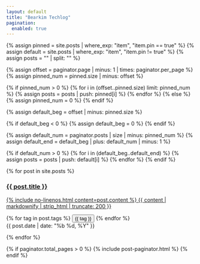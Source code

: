 ```yaml
---
layout: default
title: "Bearkim Techlog"
pagination: 
  enabled: true
---
```




{% assign pinned = site.posts | where_exp: "item", "item.pin == true"  %}
{% assign default = site.posts | where_exp: "item", "item.pin != true"  %}
{% assign posts = "" | split: "" %}

<!-- Get pinned posts -->

{% assign offset = paginator.page | minus: 1 | times: paginator.per_page %}
{% assign pinned_num = pinned.size | minus: offset %}

{% if pinned_num > 0 %}
  {% for i in (offset..pinned.size) limit: pinned_num %}
    {% assign posts = posts | push: pinned[i] %}
  {% endfor %}
{% else %}
  {% assign pinned_num = 0 %}
{% endif %}


<!-- Get default posts -->

{% assign default_beg = offset | minus: pinned.size %}

{% if default_beg < 0 %}
  {% assign default_beg = 0 %}
{% endif %}

{% assign default_num = paginator.posts | size | minus: pinned_num  %}
{% assign default_end = default_beg | plus: default_num | minus: 1 %}

{% if default_num > 0 %}
  {% for i in (default_beg..default_end) %}
    {% assign posts = posts | push: default[i] %}
  {% endfor %}
{% endif %}

<div id="post-list">
{% for post in site.posts %}

  <div class="post-preview">
    <a href="{{ post.url | relative_url }}">
      <h3>
        {{ post.title }}
      </h3>
      <div class="post-content">
        <p>
          {% include no-linenos.html content=post.content %}
          {{ content | markdownify | strip_html | truncate: 200 }}
        </p> 
      </div>
    </a>
    <div class="post-meta text-muted d-flex justify-content-between">
      <div>
        {% for tag in post.tags %}
          <button type="button" class="btn btn-sm btn-outline-secondary">{{ tag }}</button>
        {% endfor %}
      </div>
      <div class="post-date">
        <!-- posted date -->
        <i class="far fa-calendar fa-fw"></i>
        {{ post.date | date: "%b %d, %Y" }}
      </div>
    </div> <!-- .post-meta -->
  
  </div> <!-- .post-review -->

{% endfor %}

</div> <!-- #post-list -->

{% if paginator.total_pages > 0 %}
  {% include post-paginator.html %}
{% endif %}